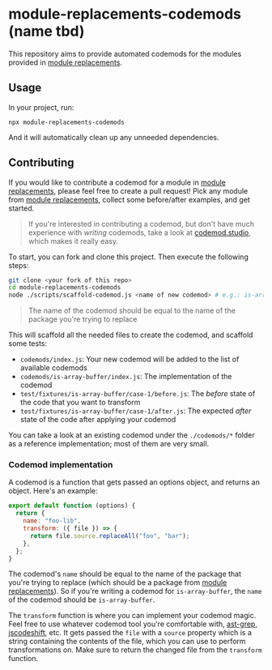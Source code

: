 # module-replacements-codemods (name tbd)

This repository aims to provide automated codemods for the modules provided in [module replacements](https://github.com/es-tooling/module-replacements).

## Usage

In your project, run:

```
npx module-replacements-codemods
```

And it will automatically clean up any unneeded dependencies.

## Contributing

If you would like to contribute a codemod for a module in [module replacements](https://github.com/es-tooling/module-replacements), please feel free to create a pull request! Pick any module from [module replacements](https://github.com/es-tooling/module-replacements), collect some before/after examples, and get started.

> If you're interested in contributing a codemod, but don't have much experience with _writing_ codemods, take a look at [codemod.studio](https://codemod.com/studio), which makes it really easy.

To start, you can fork and clone this project. Then execute the following steps:

```bash
git clone <your fork of this repo>
cd module-replacements-codemods
node ./scripts/scaffold-codemod.js <name of new codemod> # e.g.: is-array-buffer
```

> The name of the codemod should be equal to the name of the package you're trying to replace

This will scaffold all the needed files to create the codemod, and scaffold some tests:

- `codemods/index.js`: Your new codemod will be added to the list of available codemods
- `codemods/is-array-buffer/index.js`: The implementation of the codemod
- `test/fixtures/is-array-buffer/case-1/before.js`: The _before_ state of the code that you want to transform
- `test/fixtures/is-array-buffer/case-1/after.js`: The expected _after_ state of the code after applying your codemod

You can take a look at an existing codemod under the `./codemods/*` folder as a reference implementation; most of them are very small.

### Codemod implementation

A codemod is a function that gets passed an options object, and returns an object. Here's an example:

```js
export default function (options) {
  return {
    name: "foo-lib",
    transform: ({ file }) => {
      return file.source.replaceAll("foo", "bar");
    },
  };
}
```

The codemod's `name` should be equal to the name of the package that you're trying to replace (which should be a package from [module replacements](https://github.com/es-tooling/module-replacements)). So if you're writing a codemod for `is-array-buffer`, the `name` of the codemod should be `is-array-buffer`.

The `transform` function is where you can implement your codemod magic. Feel free to use whatever codemod tool you're comfortable with, [ast-grep](https://github.com/ast-grep/ast-grep), [jscodeshift](https://github.com/facebook/jscodeshift), etc. It gets passed the `file` with a `source` property which is a string containing the contents of the file, which you can use to perform transformations on. Make sure to return the changed file from the `transform` function.